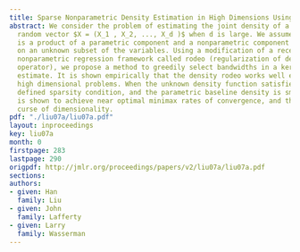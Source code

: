 ```yaml
---
title: Sparse Nonparametric Density Estimation in High Dimensions Using the Rodeo
abstract: We consider the problem of estimating the joint density of a d-dimensional
  random vector $X = (X_1 , X_2, ..., X_d )$ when d is large. We assume that the density
  is a product of a parametric component and a nonparametric component which depends
  on an unknown subset of the variables. Using a modification of a recently developed
  nonparametric regression framework called rodeo (regularization of derivative expectation
  operator), we propose a method to greedily select bandwidths in a kernel density
  estimate. It is shown empirically that the density rodeo works well even for very
  high dimensional problems. When the unknown density function satisfies a suitably
  defined sparsity condition, and the parametric baseline density is smooth, the approach
  is shown to achieve near optimal minimax rates of convergence, and thus avoids the
  curse of dimensionality.
pdf: "./liu07a/liu07a.pdf"
layout: inproceedings
key: liu07a
month: 0
firstpage: 283
lastpage: 290
origpdf: http://jmlr.org/proceedings/papers/v2/liu07a/liu07a.pdf
sections: 
authors:
- given: Han
  family: Liu
- given: John
  family: Lafferty
- given: Larry
  family: Wasserman
---
```

